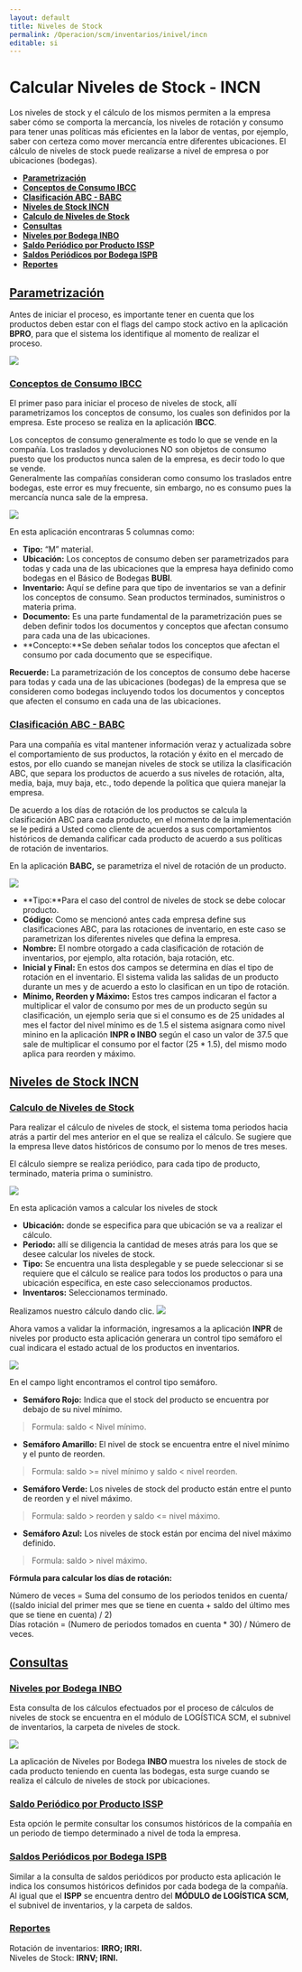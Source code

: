 ```yaml
---
layout: default
title: Niveles de Stock
permalink: /Operacion/scm/inventarios/inivel/incn  
editable: si  
---
```


# Calcular Niveles de Stock - INCN  

Los niveles de stock y el cálculo de los mismos permiten a la empresa saber cómo se comporta la mercancía, los niveles de rotación y consumo para tener unas políticas más eficientes en la labor de ventas, por ejemplo, saber con certeza como mover mercancía entre diferentes ubicaciones. El cálculo de niveles de stock puede realizarse a nivel de empresa o por ubicaciones (bodegas).


- [**Parametrización**](http://docs.oasiscom.com/Operacion/scm/inventarios/inivel/incn#parametrización) 
- [**Conceptos de Consumo IBCC**](http://docs.oasiscom.com/Operacion/scm/inventarios/inivel/incn#conceptos-de-consumo-ibcc)
- [**Clasificación ABC - BABC**](http://docs.oasiscom.com/Operacion/scm/inventarios/inivel/incn#clasificación-abc---babc)
- [**Niveles de Stock INCN**](http://docs.oasiscom.com/Operacion/scm/inventarios/inivel/incn#niveles-de-stock-incn)
- [**Calculo de Niveles de Stock**](http://docs.oasiscom.com/Operacion/scm/inventarios/inivel/incn#calculo-de-niveles-de-stock)
- [**Consultas**](http://docs.oasiscom.com/Operacion/scm/inventarios/inivel/incn#consultas)
- [**Niveles por Bodega INBO**](http://docs.oasiscom.com/Operacion/scm/inventarios/inivel/incn#niveles-por-bodega-inbo)
- [**Saldo Periódico por Producto ISSP**](http://docs.oasiscom.com/Operacion/scm/inventarios/inivel/incn#saldo-periódico-por-producto-issp)
- [**Saldos Periódicos por Bodega ISPB**](http://docs.oasiscom.com/Operacion/scm/inventarios/inivel/incn#saldos-periódicos-por-bodega-ispb)
- [**Reportes**](http://docs.oasiscom.com/Operacion/scm/inventarios/inivel/incn#reportes)



## [**Parametrización**](http://docs.oasiscom.com/Operacion/scm/inventarios/inivel/incn#parametrización)   

Antes de iniciar el proceso, es importante tener en cuenta que los productos deben estar con el flags del campo stock activo en la aplicación **BPRO**, para que el sistema los identifique al momento de realizar el proceso. 

![](stock.png)


### [**Conceptos de Consumo IBCC**](http://docs.oasiscom.com/Operacion/scm/inventarios/inivel/incn#conceptos-de-consumo-ibcc)


El primer paso para iniciar el proceso de niveles de stock, allí parametrizamos los conceptos de consumo, los cuales son definidos por la empresa. Este proceso se realiza en la aplicación **IBCC**.  

Los conceptos de consumo generalmente es todo lo que se vende en la compañía. Los traslados y devoluciones NO son objetos de consumo puesto que los productos nunca salen  de la empresa, es decir todo lo que se vende.  
Generalmente las compañías consideran como consumo los traslados entre bodegas, este error es muy frecuente, sin embargo, no es consumo pues la mercancía nunca sale de la empresa.  

![](stock1.png)

En esta aplicación encontraras 5 columnas como:

+ **Tipo:** “M” material.  
+ **Ubicación:** Los conceptos de consumo deben ser parametrizados para todas y cada una de las ubicaciones que la empresa haya definido como bodegas en el Básico de Bodegas **BUBI**. 
+ **Inventario:** Aquí se define para que tipo de inventarios se van a definir los conceptos de consumo. Sean productos terminados, suministros o materia prima.   
+ **Documento:** Es una parte fundamental de la parametrización pues se deben definir todos los documentos y conceptos que afectan consumo para cada una de las ubicaciones.   
+ **Concepto:**Se deben señalar todos los conceptos que afectan el consumo por cada documento que se especifique.   


**Recuerde:** La parametrización de los conceptos de consumo debe hacerse para todas y cada una de las ubicaciones (bodegas) de la empresa que se consideren como bodegas incluyendo todos los documentos y conceptos que afecten el consumo en cada una de las ubicaciones.   


### [**Clasificación ABC - BABC**](http://docs.oasiscom.com/Operacion/scm/inventarios/inivel/incn#clasificación-abc---babc)


Para una compañía es vital mantener información veraz y actualizada sobre el comportamiento de sus productos, la rotación y éxito en el mercado de estos, por ello cuando se manejan niveles de stock se utiliza la clasificación ABC, que separa los productos de acuerdo a sus niveles de rotación, alta, media, baja, muy baja, etc., todo depende la política que quiera manejar la empresa.   

De acuerdo a los días de rotación de los productos se calcula la clasificación ABC para cada producto, en el momento de la implementación se le pedirá a Usted como cliente de acuerdos a sus comportamientos históricos de demanda calificar cada producto de acuerdo a sus políticas de rotación de inventarios.   

En la aplicación **BABC,** se parametriza el nivel de rotación de un producto.

![](stock2.png)  

* **Tipo:**Para el caso del control de niveles de stock se debe colocar producto.  
* **Código:** Como se mencionó antes cada empresa define sus clasificaciones ABC, para las rotaciones de inventario, en este caso se parametrizan los diferentes niveles que defina la empresa.   
* **Nombre:** El nombre otorgado a cada clasificación de rotación de inventarios, por ejemplo, alta rotación, baja rotación, etc.   
* **Inicial y Final:** En estos dos campos se determina en días el tipo de rotación en el inventario. El sistema valida las salidas de un producto durante un mes y de acuerdo a esto lo clasifican en un tipo de rotación.  
* **Mínimo, Reorden y Máximo:** Estos tres campos indicaran el factor a multiplicar el valor de consumo por mes de un producto según su clasificación, un ejemplo seria que si el consumo es de 25 unidades al mes el factor del nivel mínimo es de 1.5 el sistema asignara como nivel minino en la aplicación **INPR o INBO** según el caso un valor de 37.5 que sale de multiplicar el consumo por el factor (25 * 1.5), del mismo modo aplica para reorden y máximo.   

## [**Niveles de Stock INCN**](http://docs.oasiscom.com/Operacion/scm/inventarios/inivel/incn#niveles-de-stock-incn)

### [**Calculo de Niveles de Stock**](http://docs.oasiscom.com/Operacion/scm/inventarios/inivel/incn#calculo-de-niveles-de-stock)

Para realizar el cálculo de niveles de stock, el sistema toma periodos hacia atrás a partir del mes anterior en el que se realiza el cálculo. Se sugiere que la empresa lleve datos históricos de consumo por lo menos de tres meses.   

El cálculo siempre se realiza periódico, para cada tipo de producto, terminado, materia prima o suministro. 

![](stock3.png)  

En esta aplicación vamos a calcular los niveles de stock
* **Ubicación:** donde se especifica para que ubicación se va a realizar el cálculo. 
* **Periodo:** allí se diligencia la cantidad de meses atrás para los que se desee calcular los niveles de stock. 
* **Tipo:** Se encuentra una lista desplegable y se puede seleccionar si se requiere que el cálculo se realice para todos los productos o para una ubicación específica, en este caso seleccionamos productos. 
* **Inventaros:** Seleccionamos terminado. 

Realizamos nuestro cálculo dando clic. ![](procesar.png)  


Ahora vamos a validar la información, ingresamos a la aplicación **INPR** de niveles por producto esta aplicación generara un control tipo semáforo el cual indicara el estado actual de los productos en inventarios. 

![](stock4.png)

En el campo light encontramos el control tipo semáforo.  

* **Semáforo Rojo:** Indica que el stock del producto se encuentra por debajo de su nivel mínimo.   
> Formula: saldo < Nivel mínimo.  

* **Semáforo Amarillo:** El nivel de stock se encuentra entre el nivel mínimo y el punto de reorden.  
> Formula: saldo >= nivel mínimo y saldo < nivel reorden.  

* **Semáforo Verde:** Los niveles de stock del producto están entre el punto de reorden y el nivel máximo.   
> Formula: saldo > reorden y saldo <= nivel máximo.  

* **Semáforo Azul:** Los niveles de stock están por encima del nivel máximo definido.   
> Formula: saldo > nivel máximo.   


**Fórmula para calcular los días de rotación:**   

Número de veces = Suma del consumo de los periodos tenidos en cuenta/ ((saldo inicial del primer mes que se tiene en cuenta + saldo del último mes que se tiene en cuenta) / 2)  
Días rotación = (Numero de periodos tomados en cuenta * 30) / Número de veces.  


## [**Consultas**](http://docs.oasiscom.com/Operacion/scm/inventarios/inivel/incn#consultas)


### [**Niveles por Bodega INBO**](http://docs.oasiscom.com/Operacion/scm/inventarios/inivel/incn#niveles-por-bodega-inbo) 


Esta consulta de los cálculos efectuados por el proceso de cálculos de niveles de stock se encuentra en el módulo de LOGÍSTICA SCM, el subnivel de inventarios, la carpeta de niveles de stock.   

![](inbo4.png)  

La aplicación de Niveles por Bodega **INBO** muestra los niveles de stock de cada producto teniendo en cuenta las bodegas, esta surge cuando se realiza el cálculo de niveles de stock por ubicaciones.   

### [**Saldo Periódico por Producto ISSP**](http://docs.oasiscom.com/Operacion/scm/inventarios/inivel/incn#saldo-periódico-por-producto-issp)


Esta opción le permite consultar los consumos históricos de la compañía en un periodo de tiempo determinado a nivel de toda la empresa.   

### [**Saldos Periódicos por Bodega ISPB**](http://docs.oasiscom.com/Operacion/scm/inventarios/inivel/incn#saldos-periódicos-por-bodega-ispb)


Similar a la consulta de saldos periódicos por producto esta aplicación le indica los consumos históricos definidos por cada bodega de la compañía. Al igual que el **ISPP** se encuentra dentro del **MÓDULO de LOGÍSTICA SCM,** el subnivel de inventarios, y la carpeta de saldos.   

### [**Reportes**](http://docs.oasiscom.com/Operacion/scm/inventarios/inivel/incn#reportes)


Rotación de inventarios:  **IRRO; IRRI.**  
Niveles de Stock: **IRNV; IRNI.**   

















